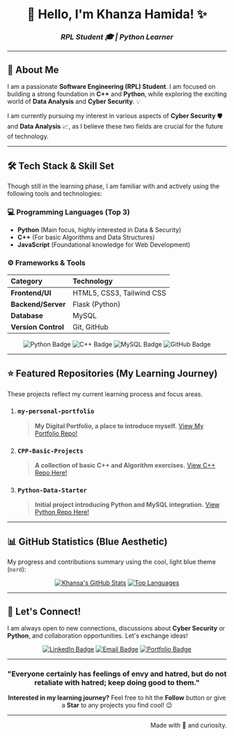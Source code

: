 <div align="center">
  
# 👋 Hello, I'm Khanza Hamida! ✨

### *RPL Student 🎓 | Python Learner*
  
</div>

---

## 🚀 About Me

I am a passionate **Software Engineering (RPL) Student**. I am focused on building a strong foundation in **C++** and **Python**, while exploring the exciting world of **Data Analysis** and **Cyber Security**. 💡

I am currently pursuing my interest in various aspects of **Cyber Security** 🛡️ and **Data Analysis** 📈, as I believe these two fields are crucial for the future of technology.

---

## 🛠️ Tech Stack & Skill Set

Though still in the learning phase, I am familiar with and actively using the following tools and technologies:

### 💻 Programming Languages (Top 3)
- **Python** (Main focus, highly interested in Data & Security)
- **C++** (For basic Algorithms and Data Structures)
- **JavaScript** (Foundational knowledge for Web Development)

### ⚙️ Frameworks & Tools

| Category | Technology |
| :--- | :--- |
| **Frontend/UI** | HTML5, CSS3, Tailwind CSS |
| **Backend/Server** | Flask (Python) |
| **Database** | MySQL |
| **Version Control** | Git, GitHub |

<div align="center">

<img src="https://img.shields.io/badge/Python-3670A0?style=for-the-badge&logo=python&logoColor=ffdd54" alt="Python Badge"/>
<img src="https://img.shields.io/badge/C%2B%2B-00599C?style=for-the-badge&logo=c%2B%2B&logoColor=white" alt="C++ Badge"/>
<img src="https://img.shields.io/badge/MySQL-005C84?style=for-the-badge&logo=mysql&logoColor=white" alt="MySQL Badge"/>
<img src="https://img.shields.io/badge/GitHub-100000?style=for-the-badge&logo=github&logoColor=white" alt="GitHub Badge"/>

</div>

---

## ⭐ Featured Repositories (My Learning Journey)

These projects reflect my current learning process and focus areas.

1.  ### `my-personal-portfolio`
    > **My Digital Portfolio, a place to introduce myself.**
    > [View My Portfolio Repo!]([LINK-PORTFOLIO-ANDA])

2.  ### `CPP-Basic-Projects`
    > **A collection of basic C++ and Algorithm exercises.**
    > [View C++ Repo Here!]([LINK-PROYEK-C++-SEDERHANA-ANDA])

3.  ### `Python-Data-Starter`
    > **Initial project introducing Python and MySQL integration.**
    > [View Python Repo Here!]([LINK-PROYEK-PYTHON-SEDERHANA-ANDA])

---

## 📊 GitHub Statistics (Blue Aesthetic)

My progress and contributions summary using the cool, light blue theme (`nord`):

<div align="center">
  
[![Khansa's GitHub Stats](https://github-readme-stats.vercel.app/api?username=khanzahamida&show_icons=true&theme=nord&hide_border=true&line_height=25)](https://github.com/anuraghazra/github-readme-stats)
[![Top Languages](https://github-readme-stats.vercel.app/api/top-langs/?username=khanzahamida&layout=compact&langs_count=6&theme=nord&hide_border=true)](https://github.com/anuraghazra/github-readme-stats)

</div>

---

## 📧 Let's Connect!

I am always open to new connections, discussions about **Cyber Security** or **Python**, and collaboration opportunities. Let's exchange ideas!

<div align="center">

<a href="[LINK-PROFIL-LINKEDIN-ANDA]"><img src="https://img.shields.io/badge/LinkedIn-0077B5?style=for-the-badge&logo=linkedin&logoColor=white" alt="LinkedIn Badge"/></a>
<a href="mailto:[ALAMAT-EMAIL-PUBLIK-ANDA]"><img src="https://img.shields.io/badge/Gmail-D14836?style=for-the-badge&logo=gmail&logoColor=white" alt="Email Badge"/></a>
<a href="[LINK-PORTFOLIO-ANDA]"><img src="https://img.shields.io/badge/Portfolio-232F3E?style=for-the-badge&logo=About.me&logoColor=white" alt="Portfolio Badge"/></a>

</div>

---

<div align="center">
  
### **"Everyone certainly has feelings of envy and hatred, but do not retaliate with hatred; keep doing good to them."**
  
**Interested in my learning journey?** Feel free to hit the **Follow** button or give a **Star** to any projects you find cool! 😉
  
---
  
<p align="right">Made with 💙 and curiosity.</p>
  
</div>

